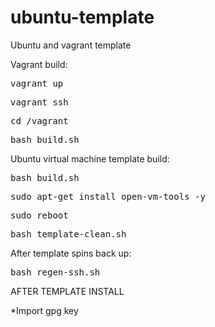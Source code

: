 # ubuntu-template
Ubuntu and vagrant template


Vagrant build:

<tt>vagrant up</tt>

<tt>vagrant ssh</tt>

<tt>cd /vagrant</tt>

<tt>bash build.sh</tt>



Ubuntu virtual machine template build:

<tt>bash build.sh</tt>

<tt>sudo apt-get install open-vm-tools -y</tt>

<tt>sudo reboot</tt>

<tt>bash template-clean.sh</tt>

After template spins back up:

<tt>bash regen-ssh.sh</tt>


AFTER TEMPLATE INSTALL

*Import gpg key